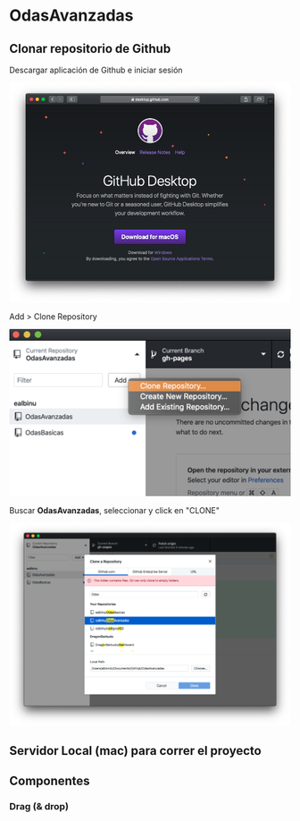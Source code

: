 # OdasAvanzadas


## Clonar repositorio de Github

Descargar aplicación de Github e iniciar sesión

![Github](readme/01.png)

Add > Clone Repository

![Github](readme/02.png)

Buscar **OdasAvanzadas**, seleccionar y click en "CLONE"

![Github](readme/03.png)


## Servidor Local (mac) para correr el proyecto



## Componentes

### Drag (& drop)
